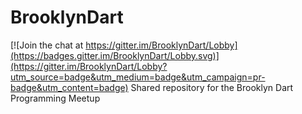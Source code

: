 # BrooklynDart

[![Join the chat at https://gitter.im/BrooklynDart/Lobby](https://badges.gitter.im/BrooklynDart/Lobby.svg)](https://gitter.im/BrooklynDart/Lobby?utm_source=badge&utm_medium=badge&utm_campaign=pr-badge&utm_content=badge)
Shared repository for the Brooklyn Dart Programming Meetup
